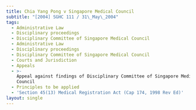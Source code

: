 ```yaml
---
title: Chia Yang Pong v Singapore Medical Council
subtitle: "[2004] SGHC 111 / 31\_May\_2004"
tags:
  - Administrative Law
  - Disciplinary proceedings
  - Disciplinary Committee of Singapore Medical Council
  - Administrative Law
  - Disciplinary proceedings
  - Disciplinary Committee of Singapore Medical Council
  - Courts and Jurisdiction
  - Appeals
  - >-
    Appeal against findings of Disciplinary Committee of Singapore Medical
    Council
  - Principles to be applied
  - 'Section 45(13) Medical Registration Act (Cap 174, 1998 Rev Ed)'
layout: single
---
```


